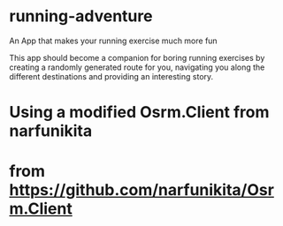 # running-adventure
An App that makes your running exercise much more fun

This app should become a companion for boring running exercises by
creating a randomly generated route for you,
navigating you along the different destinations
and providing an interesting story.


#    Using a modified Osrm.Client from narfunikita       #
#    from https://github.com/narfunikita/Osrm.Client     #
